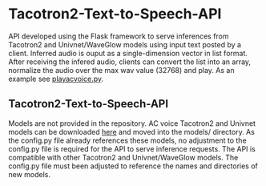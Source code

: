 # Tacotron2-Text-to-Speech-API
API developed using the Flask framework to serve inferences from Tacotron2 and Univnet/WaveGlow models using input text posted by a client. Inferred audio is ouput as a single-dimension vector in list format. After receiving the infered audio, clients can convert the list into an array, normalize the audio over the max wav value (32768) and play. As an example see [playacvoice.py](https://github.com/acharabin/Tacotron2-Text-to-Speech-API/blob/master/playacvoice.py).

## Tacotron2-Text-to-Speech-API
Models are not provided in the repository. AC voice Tacotron2 and Univnet models can be downloaded [here](https://drive.google.com/drive/folders/1Mp3I33caVRm7YkGYd5z3TXNdgIUF10U-) and moved into the models/ directory. As the config.py file already references these models, no adjustment to the config.py file is required for the API to serve inference requests. The API is compatible with other Tacotron2 and Univnet/WaveGlow models. The config.py file must been adjusted to reference the names and directories of new models. 


